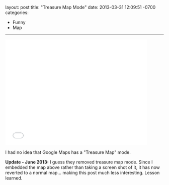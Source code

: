 layout: post
title:  "Treasure Map Mode"
date:   2013-03-31 12:09:51 -0700
categories:
  - Funny
  - Map
---

<iframe class="embedly-embed" src="//cdn.embedly.com/widgets/media.html?src=https%3A%2F%2Fwww.google.com%2Fmaps%2Fembed%2Fv1%2Fview%3Fcenter%3D32.757252%252C-117.118378%26key%3DAIzaSyBctFF2JCjitURssT91Am-_ZWMzRaYBm4Q%26zoom%3D11&url=https%3A%2F%2Fwww.google.com%2Fmaps%2F%4032.757252%2C-117.118378%2C11z%3Fdg%3Ddbrw%26newdg%3D1&image=http%3A%2F%2Fmaps-api-ssl.google.com%2Fmaps%2Fapi%2Fstaticmap%3Fcenter%3D32.757252%2C-117.118378%26zoom%3D15%26size%3D250x250%26sensor%3Dfalse&key=d815972c91e546edb5d2d02e509f8b1c&type=text%2Fhtml&schema=google" width="450" height="338" scrolling="no" frameborder="0" allowfullscreen></iframe>

I had no idea that Google Maps has a "Treasure Map" mode. 

  __Update - June 2013:__ I guess they removed treasure map mode. Since I embedded the map above rather than taking a screen shot of it, it has now reverted to a normal map… making this post much less interesting. Lesson learned. 

 
